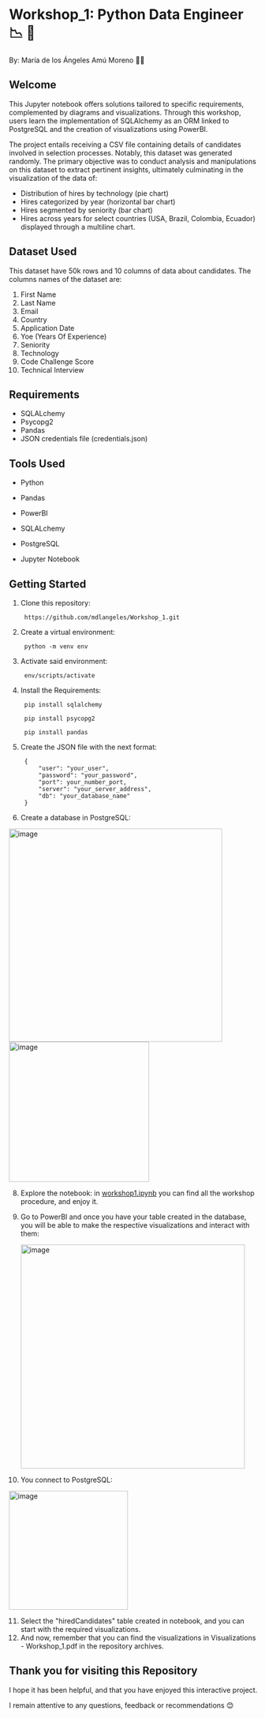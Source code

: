 # Workshop_1: Python Data Engineer :chart_with_downwards_trend: :open_file_folder:
By: María de los Ángeles Amú Moreno :woman_technologist:

## Welcome
This Jupyter notebook offers solutions tailored to specific requirements, complemented by diagrams and visualizations. Through this workshop, users learn the implementation of SQLAlchemy as an ORM linked to PostgreSQL and the creation of visualizations using PowerBI.

The project entails receiving a CSV file containing details of candidates involved in selection processes. Notably, this dataset was generated randomly. The primary objective was to conduct analysis and manipulations on this dataset to extract pertinent insights, ultimately culminating in the visualization of the data of:

- Distribution of hires by technology (pie chart)
- Hires categorized by year (horizontal bar chart)
- Hires segmented by seniority (bar chart)
- Hires across years for select countries (USA, Brazil, Colombia, Ecuador) displayed through a multiline chart.

## Dataset Used
This dataset have 50k rows and 10 columns of data about candidates. The columns names of the dataset are:

1. First Name
2. Last Name
3. Email
4. Country 
5. Application Date 
6. Yoe (Years Of Experience) 
7. Seniority
8. Technology
9. Code Challenge Score
10. Technical Interview

## Requirements

- SQLALchemy
- Psycopg2
- Pandas
- JSON credentials file (credentials.json)
  
## Tools Used

- Python 

- Pandas 

- PowerBI 

- SQLALchemy

- PostgreSQL 

- Jupyter Notebook


## Getting Started

1. Clone this repository:

        https://github.com/mdlangeles/Workshop_1.git

2. Create a virtual environment:
   
        python -m venv env

4. Activate said environment:
   
        env/scripts/activate

5. Install the Requirements:
   
        pip install sqlalchemy
   
        pip install psycopg2
   
        pip install pandas
   
6. Create the JSON file  with the next format:
   
        {
            "user": "your_user",
            "password": "your_password",
            "port": your_number_port,
            "server": "your_server_address",
            "db": "your_database_name"
        }

8.   Create a database in PostgreSQL:
   
   <img width="432" alt="image" src="https://github.com/mdlangeles/Workshop_1/assets/111391755/5e9decec-8f7b-4a58-90d0-f2c295461552">
   <img width="284" alt="image" src="https://github.com/mdlangeles/Workshop_1/assets/111391755/f4ce4b63-03ea-4801-8c75-11aa835a7571">

8. Explore the notebook: in [workshop1.ipynb](workshop1.ipynb) you can find all the workshop procedure, and enjoy it.
9. Go to PowerBI and once you have your table created in the database, you will be able to make the respective visualizations and interact with them:
    
    <img width="454" alt="image" src="https://github.com/mdlangeles/Workshop_1/assets/111391755/c36d367c-a936-4af6-851f-30999e35b529">

10. You connect to PostgreSQL:
    
<img width="241" alt="image" src="https://github.com/mdlangeles/Workshop_1/assets/111391755/17c37532-a76c-4b78-b497-bcfab597d1e8">

11. Select the "hiredCandidates" table created in notebook, and you can start with the required visualizations.
12. And now, remember that you can find the visualizations in Visualizations - Workshop_1.pdf in the repository archives.


## Thank you for visiting this Repository
I hope it has been helpful, and that you have enjoyed this interactive project.

I remain attentive to any questions, feedback or recommendations :blush:




 
